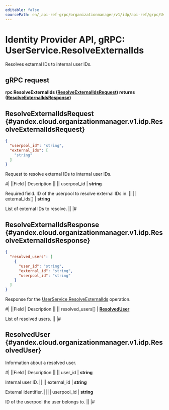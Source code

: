 ```yaml
---
editable: false
sourcePath: en/_api-ref-grpc/organizationmanager/v1/idp/api-ref/grpc/User/resolveExternalIds.md
---
```


# Identity Provider API, gRPC: UserService.ResolveExternalIds

Resolves external IDs to internal user IDs.

## gRPC request

**rpc ResolveExternalIds ([ResolveExternalIdsRequest](#yandex.cloud.organizationmanager.v1.idp.ResolveExternalIdsRequest)) returns ([ResolveExternalIdsResponse](#yandex.cloud.organizationmanager.v1.idp.ResolveExternalIdsResponse))**

## ResolveExternalIdsRequest {#yandex.cloud.organizationmanager.v1.idp.ResolveExternalIdsRequest}

```json
{
  "userpool_id": "string",
  "external_ids": [
    "string"
  ]
}
```

Request to resolve external IDs to internal user IDs.

#|
||Field | Description ||
|| userpool_id | **string**

Required field. ID of the userpool to resolve external IDs in. ||
|| external_ids[] | **string**

List of external IDs to resolve. ||
|#

## ResolveExternalIdsResponse {#yandex.cloud.organizationmanager.v1.idp.ResolveExternalIdsResponse}

```json
{
  "resolved_users": [
    {
      "user_id": "string",
      "external_id": "string",
      "userpool_id": "string"
    }
  ]
}
```

Response for the [UserService.ResolveExternalIds](#ResolveExternalIds) operation.

#|
||Field | Description ||
|| resolved_users[] | **[ResolvedUser](#yandex.cloud.organizationmanager.v1.idp.ResolvedUser)**

List of resolved users. ||
|#

## ResolvedUser {#yandex.cloud.organizationmanager.v1.idp.ResolvedUser}

Information about a resolved user.

#|
||Field | Description ||
|| user_id | **string**

Internal user ID. ||
|| external_id | **string**

External identifier. ||
|| userpool_id | **string**

ID of the userpool the user belongs to. ||
|#
